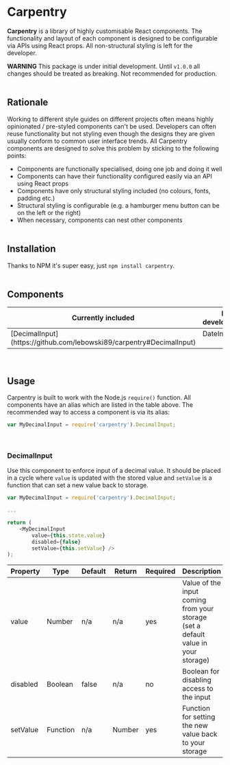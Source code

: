 # Carpentry

**Carpentry** is a library of highly customisable React components. The
functionality and layout of each component is designed to be configurable
via APIs using React props. All non-structural styling is left for the
developer.

**WARNING** This package is under initial development. Until `v1.0.0` all
changes should be treated as breaking. Not recommended for production.
<br><br>

## Rationale

Working to different style guides on different projects often means highly
opinionated / pre-styled components can't be used. Developers can often reuse
functionality but not styling even though the designs they are given usually
conform to common user interface trends. All Carpentry components are designed
to solve this problem by sticking to the following points:

+ Components are functionally specialised, doing one job and doing it well
+ Components can have their functionality configured easily via an API using
	React props
+ Components have only structural styling included (no colours, fonts, padding
	etc.)
+ Structural styling is configurable (e.g. a hamburger menu button can be on
	the left or the right)
+ When necessary, components can nest other components
<br><br>

## Installation

Thanks to NPM it's super easy, just `npm install carpentry`.
<br><br>

## Components

<table>
	<thead>
		<tr>
			<th>Currently included</th>
			<th>In development</th>
			<th>Future development</th>
		</tr>
	</thead>
	<tbody>
		<tr style="vertical-align:top">
			<td>[DecimalInput](https://github.com/lebowski89/carpentry#DecimalInput)</td>
			<td>DateInput</td>
			<td>ResponsiveNav
			<br>PasswordInput</td>
		</tr>
	</tbody>
</table>

<br>

## Usage

Carpentry is built to work with the Node.js `require()` function. All
components have an alias which are listed in the table above. The
recommended way to access a component is via its alias:

``` javascript
var MyDecimalInput = require('carpentry').DecimalInput;
```
<br>

### DecimalInput

Use this component to enforce input of a decimal value. It should be placed
in a cycle where `value` is updated with the stored value and `setValue` is
a function that can set a new value back to storage.

``` javascript
var MyDecimalInput = require('carpentry').DecimalInput;

...

return (
	<MyDecimalInput
		value={this.state.value}
		disabled={false}
		setValue={this.setValue} />
);
```

<table>
	<thead>
		<tr>
			<th>Property</th>
			<th>Type</th>
			<th>Default</th>
			<th>Return</th>
			<th>Required</th>
			<th>Description</th>
		</tr>
	</thead>
	<tbody>
		<tr>
			<td>value</td>
			<td>Number</td>
			<td>n/a</td>
			<td>n/a</td>
			<td>yes</td>
			<td>Value of the input coming from your storage (set a default
				value in your storage)</td>
		</tr>
		<tr>
			<td>disabled</td>
			<td>Boolean</td>
			<td>false</td>
			<td>n/a</td>
			<td>no</td>
			<td>Boolean for disabling access to the input</td>
		</tr>
		<tr>
			<td>setValue</td>
			<td>Function</td>
			<td>n/a</td>
			<td>Number</td>
			<td>yes</td>
			<td>Function for setting the new value back to your storage</td>
		</tr>
	</tbody>
</table>
